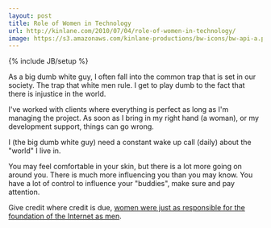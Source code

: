 ```yaml
---
layout: post
title: Role of Women in Technology
url: http://kinlane.com/2010/07/04/role-of-women-in-technology/
image: https://s3.amazonaws.com/kinlane-productions/bw-icons/bw-api-a.png
---
```

{% include JB/setup %}
<p>
     As a big dumb white guy, I often fall into the common trap that is set in our society. The trap that white men rule. I get to play dumb to the fact that there is injustice in the world.
</p>

<p>
     I've worked with clients where everything is perfect as long as I'm managing the project. As soon as I bring in my right hand (a woman), or my development support, things can go wrong.
</p>

<p>
     I (the big dumb white guy) need a constant wake up call (daily) about the "world" I live in.
</p>

<p>
     You may feel comfortable in your skin, but there is a lot more going on around you. There is much more influencing you than you may know. You have a lot of control to influence your "buddies", make sure and pay attention.
</p>

<p>
     Give credit where credit is due, <a href="http://www.audreywatters.com/2010/07/04/women-had-nothing-to-do-with-the-founding-of-the-web-says-mashable/" target="_blank">women were just as responsible for the foundation of the Internet as men</a>.
</p>